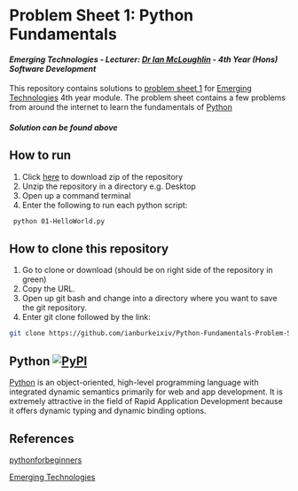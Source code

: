 # Problem Sheet 1: Python Fundamentals
#### *Emerging Technologies - Lecturer: [Dr Ian McLoughlin](ianmcloughlin.github.io) - 4th Year (Hons) Software Development*
This repository contains solutions to [problem sheet 1](https://emerging-technologies.github.io/problems/python-fundamentals.html) for [Emerging Technologies](https://emerging-technologies.github.io/) 4th year module. The problem sheet contains a few problems from around the internet to learn the fundamentals of [Python](https://www.python.org/)

#### **_Solution can be found above_**

## How to run
1. Click [here](https://github.com/ianburkeixiv/Python-Fundamentals-Problem-Sheet/archive/master.zip) to download zip of the repository
2. Unzip the repository in a directory e.g. Desktop
3. Open up a command terminal 
4. Enter the following to run each python script:
```bash
 python 01-HelloWorld.py
```

## How to clone this repository
1. Go to clone or download (should be on right side of the repository in green)
2. Copy the URL.
3. Open up git bash and change into a directory where you want to save the git repository.
4. Enter git clone followed by the link: 
```bash
git clone https://github.com/ianburkeixiv/Python-Fundamentals-Problem-Sheet.git
```
## Python [![PyPI](https://img.shields.io/pypi/pyversions/Django.svg)]()

[Python](https://www.python.org/) is an object-oriented, high-level programming language with integrated dynamic semantics primarily for web and app development. It is extremely attractive in the field of Rapid Application Development because it offers dynamic typing and dynamic binding options.

## References
[pythonforbeginners](http://www.pythonforbeginners.com/learn-python/what-is-python/)

[Emerging Technologies](https://emerging-technologies.github.io/)

